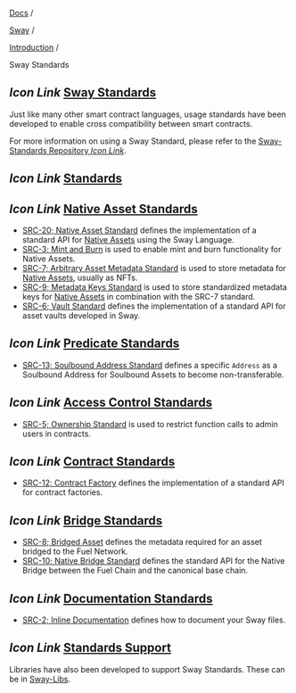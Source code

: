 [Docs](https://docs.fuel.network/) /

[Sway](https://docs.fuel.network/docs/sway/) /

[Introduction](https://docs.fuel.network/docs/sway/introduction/) /

Sway Standards

## _Icon Link_ [Sway Standards](https://docs.fuel.network/docs/sway/introduction/sway_standards/\#sway-standards)

Just like many other smart contract languages, usage standards have been developed to enable cross compatibility between smart contracts.

For more information on using a Sway Standard, please refer to the [Sway-Standards Repository _Icon Link_](https://github.com/FuelLabs/sway-standards).

## _Icon Link_ [Standards](https://docs.fuel.network/docs/sway/introduction/sway_standards/\#standards)

## _Icon Link_ [Native Asset Standards](https://docs.fuel.network/docs/sway/introduction/sway_standards/\#native-asset-standards)

- [SRC-20; Native Asset Standard](https://docs.fuel.network/docs/sway-standards/src-20-native-asset/) defines the implementation of a standard API for [Native Assets](https://docs.fuel.network/docs/sway/blockchain-development/native_assets/) using the Sway Language.
- [SRC-3; Mint and Burn](https://docs.fuel.network/docs/sway-standards/src-3-minting-and-burning/) is used to enable mint and burn functionality for Native Assets.
- [SRC-7; Arbitrary Asset Metadata Standard](https://docs.fuel.network/docs/sway-standards/src-7-asset-metadata/) is used to store metadata for [Native Assets](https://docs.fuel.network/docs/sway/blockchain-development/native_assets/), usually as NFTs.
- [SRC-9; Metadata Keys Standard](https://docs.fuel.network/docs/sway-standards/src-9-metadata-keys/) is used to store standardized metadata keys for [Native Assets](https://docs.fuel.network/docs/sway/blockchain-development/native_assets/) in combination with the SRC-7 standard.
- [SRC-6; Vault Standard](https://docs.fuel.network/docs/sway-standards/src-6-vault/) defines the implementation of a standard API for asset vaults developed in Sway.

## _Icon Link_ [Predicate Standards](https://docs.fuel.network/docs/sway/introduction/sway_standards/\#predicate-standards)

- [SRC-13; Soulbound Address Standard](https://docs.fuel.network/docs/sway-standards/src-13-soulbound-address/) defines a specific `Address` as a Soulbound Address for Soulbound Assets to become non-transferable.

## _Icon Link_ [Access Control Standards](https://docs.fuel.network/docs/sway/introduction/sway_standards/\#access-control-standards)

- [SRC-5; Ownership Standard](https://docs.fuel.network/docs/sway-standards/src-5-ownership/) is used to restrict function calls to admin users in contracts.

## _Icon Link_ [Contract Standards](https://docs.fuel.network/docs/sway/introduction/sway_standards/\#contract-standards)

- [SRC-12; Contract Factory](https://docs.fuel.network/docs/sway-standards/src-12-contract-factory/) defines the implementation of a standard API for contract factories.

## _Icon Link_ [Bridge Standards](https://docs.fuel.network/docs/sway/introduction/sway_standards/\#bridge-standards)

- [SRC-8; Bridged Asset](https://docs.fuel.network/docs/sway-standards/src-8-bridged-asset/) defines the metadata required for an asset bridged to the Fuel Network.
- [SRC-10; Native Bridge Standard](https://docs.fuel.network/docs/sway-standards/src-10-native-bridge/) defines the standard API for the Native Bridge between the Fuel Chain and the canonical base chain.

## _Icon Link_ [Documentation Standards](https://docs.fuel.network/docs/sway/introduction/sway_standards/\#documentation-standards)

- [SRC-2; Inline Documentation](https://docs.fuel.network/docs/sway-standards/src-2-inline-documentation/) defines how to document your Sway files.

## _Icon Link_ [Standards Support](https://docs.fuel.network/docs/sway/introduction/sway_standards/\#standards-support)

Libraries have also been developed to support Sway Standards. These can be in [Sway-Libs](https://docs.fuel.network/docs/sway/reference/sway_libs/).